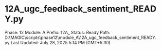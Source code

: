 # 12A_ugc_feedback_sentiment_READY.py

Phase: 12
Module: A
Prefix: 12A_
Status: Ready
Path: D:\MAGIC\scripts\phase12\module_A\12A_ugc_feedback_sentiment_READY.py
Last Updated: July 28, 2025 5:14 PM (GMT+5:30)
